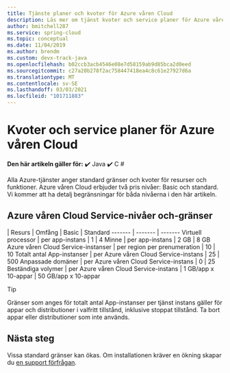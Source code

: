 ```yaml
---
title: Tjänste planer och kvoter för Azure våren Cloud
description: Läs mer om tjänst kvoter och service planer för Azure våren Cloud
author: bmitchell287
ms.service: spring-cloud
ms.topic: conceptual
ms.date: 11/04/2019
ms.author: brendm
ms.custom: devx-track-java
ms.openlocfilehash: b02ccb3acb4546e08e7d58159ab9d85bca2d0eed
ms.sourcegitcommit: c27a20b278f2ac758447418ea4c8c61e27927d6a
ms.translationtype: MT
ms.contentlocale: sv-SE
ms.lasthandoff: 03/03/2021
ms.locfileid: "101711883"
---
```

# <a name="quotas-and-service-plans-for-azure-spring-cloud"></a>Kvoter och service planer för Azure våren Cloud

**Den här artikeln gäller för:** ✔️ Java ✔️ C #

Alla Azure-tjänster anger standard gränser och kvoter för resurser och funktioner.   Azure våren Cloud erbjuder två pris nivåer: Basic och standard. Vi kommer att ha detalj begränsningar för båda nivåerna i den här artikeln.

## <a name="azure-spring-cloud-service-tiers-and-limits"></a>Azure våren Cloud Service-nivåer och-gränser

| Resurs | Omfång | Basic | Standard
------- | ------- | -------
Virtuell processor | per app-instans | 1 | 4
Minne | per app-instans | 2 GB | 8 GB
Azure våren Cloud Service-instanser | per region per prenumeration | 10 | 10
Totalt antal App-instanser | per Azure våren Cloud Service-instans | 25 | 500
Anpassade domäner | per Azure våren Cloud Service-instans | 0 | 25 
Beständiga volymer | per Azure våren Cloud Service-instans | 1 GB/app x 10-appar | 50 GB/app x 10-appar

> [!TIP]
> Gränser som anges för totalt antal App-instanser per tjänst instans gäller för appar och distributioner i valfritt tillstånd, inklusive stoppat tillstånd. Ta bort appar eller distributioner som inte används.

## <a name="next-steps"></a>Nästa steg

Vissa standard gränser kan ökas. Om installationen kräver en ökning skapar du [en support förfrågan](../azure-portal/supportability/how-to-create-azure-support-request.md).
